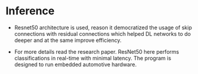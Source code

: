 # Inference

- Resnet50 architecture is used, reason it democratized the usage of skip connections with residual connections which helped DL networks to do deeper and at the same improve efficiency. 

- For more details read the research paper. ResNet50 here performs classifications in real-time with minimal latency. The program is designed to run embedded automotive hardware. 

